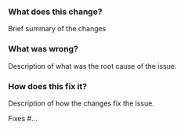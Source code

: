 ### What does this change?

Brief summary of the changes

### What was wrong?

Description of what was the root cause of the issue.

### How does this fix it?

Description of how the changes fix the issue.

Fixes #...
